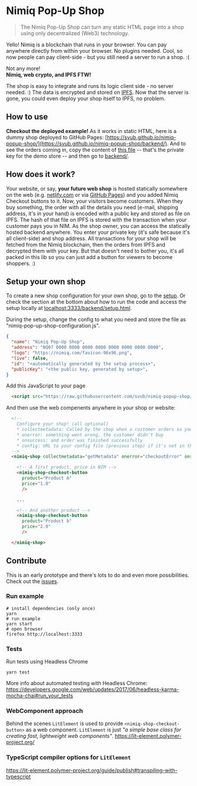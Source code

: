 # Nimiq Pop-Up Shop

> The Nimiq Pop-Up Shop can turn any static HTML page into a shop using only decentralized (Web3) technology.

Yello! Nimiq is a blockchain that runs in your browser. You can pay anywhere directly from within your browser. No plugins needed. Cool, so now people can pay client-side - but you still need a server to run a shop. :(

Not any more!<br>**Nimiq, web crypto, and IPFS FTW!**

The shop is easy to integrate and runs its logic client side - no server needed. :)
The data is encrypted and stored on [IPFS](https://ipfs.io/).
Now that the server is gone, you could even deploy your shop itself to IPFS, no problem.

## How to use

**Checkout the deployed example!** As it works in static HTML, here is a dummy shop deployed to GitHub Pages: [https://svub.github.io/nimiq-popup-shop/](https://svub.github.io/nimiq-popup-shop/backend/). And to see the orders coming in, copy the content of [this file](https://svub.github.io/nimiq-popup-shop/demo-private-key.js) -- that's the private key for the demo store -- and then go to [backend/](https://svub.github.io/nimiq-popup-shop/backend/).

## How does it work?

Your website, or say, **your future web shop** is hosted statically somewhere on the web (e.g. [netlify.com](https://www.netlify.com/) or via [GitHub Pages](https://pages.github.com/)) and you added Nimiq Checkout buttons to it. Now, your visitors become customers. When they buy something, the order with all the details you need (e-mail, shipping address, it's in your hand) is encoded with a public key and stored as file on IPFS.
The hash of that file on IPFS is stored with the transaction when your customer pays you in NIM.
As the shop owner, you can access the statically hosted backend anywhere.
You enter your private key (it's safe because it's all client-side) and shop address.
All transactions for your shop will be fetched from the Nimiq blockchain, then the orders from IPFS and decrypted them with your key.
But that doesn't need to bother you, it's all packed in this lib so you can just add a button for viewers to become shoppers. :)

## Setup your own shop

To create a new shop configuration for your own shop, go to the [setup](https://svub.github.io/nimiq-popup-shop/setup.html).
Or check the section at the bottom about how to run the code and access the setup locally at [localhost:3333/backend/setup.html](http://localhost:3333/backend/setup.html).

During the setup, change the config to what you need and store the file as "nimiq-pop-up-shop-configuration.js".

```json
{
  "name": "Nimiq Pop-Up Shop",
  "address": "NQ07 0000 0000 0000 0000 0000 0000 0000 0000",
  "logo": "https://nimiq.com/favicon-96x96.png",
  "live": false,
  "id": "<automatically generated by the setup process>",
  "publicKey": "<the public key, generated by setup>",
}
```

Add this JavaScript to your page

```html
  <script src="https://raw.githubusercontent.com/svub/nimiq-popup-shop/master/dist/nimiq-shop.js">
```

And then use the web compenents anywhere in your shop or website:

```html
  <!--
    Configure your shop! (all optional)
    * collectmetadata: Called by the shop when a customer orders so you can return the metadata needed, e.g. shipping address
    * onerror: something went wrong, the customer didn't buy
    * onsuccess: and order was finished successfully
    * config: URL to your config file (previous step) if it's not in the same folder and called "nimiq-pop-up-shop-configuration.js"
  -->
  <nimiq-shop collectmetadata="getMetadata" onerror="checkoutError" onsuccess="checkoutSuccess">

    <!-- A first product, price in NIM -->
    <nimiq-shop-checkout-button
      product="Product A"
      price="1.0"
      />

    ...

    <!-- And another product -->
    <nimiq-shop-checkout-button
      product="Product b"
      price="2.0"
      />

  </nimiq-shop>
```

## Contribute

This is an early prototype and there's lots to do and even more possibilities.
Check out the [issues](https://github.com/svub/nimiq-popup-shop/issues).

### Run example

```
# install dependencies (only once)
yarn
# run example
yarn start
# open browser
firefox http://localhost:3333
```

### Tests

Run tests using Headless Chrome
```
yarn test
```

More info about automated testing with Headless Chrome: https://developers.google.com/web/updates/2017/06/headless-karma-mocha-chai#run_your_tests

### WebComponent approach

Behind the scenes `LitElement` is used to provide `<nimiq-shop-checkout-button>` as a web component. `LitElement` is just _"a simple base class for creating fast, lightweight web components"_.
https://lit-element.polymer-project.org/


### TypeScript compiler options for `LitElement`
https://lit-element.polymer-project.org/guide/publish#transpiling-with-typescript
